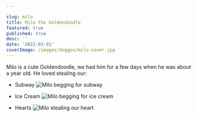 ```yaml
---

slug: milo
title: Milo the Goldendoodle
featured: true
published: true
desc: ''
date: '2022-03-01'
coverImage: /images/doggos/milo-cover.jpg
---
```


Milo is a cute Goldendoodle, we had him for a few days when he was about a year old. He loved stealing our:
* Subway
![Milo begging for subway](/images/doggos/milo-subway.jpg)

* Ice Cream
![Milo begging for ice cream](/images/doggos/milo-ice-cream.jpg)

* Hearts
![Milo stealing our heart](/images/doggos/milo-heart.jpg)